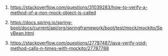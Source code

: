 1) https://stackoverflow.com/questions/31039283/how-to-verify-a-method-of-a-non-mock-object-is-called

2) https://docs.spring.io/spring-boot/docs/current/api/org/springframework/boot/test/mock/mockito/SpyBean.html

3) https://stackoverflow.com/questions/27787487/java-verify-void-method-calls-n-times-with-mockito/27787788



